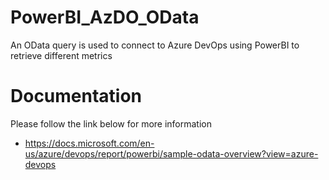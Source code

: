 # PowerBI_AzDO_OData
An OData query is used to connect to Azure DevOps using PowerBI to retrieve different metrics

# Documentation
Please follow the link below for more information
- https://docs.microsoft.com/en-us/azure/devops/report/powerbi/sample-odata-overview?view=azure-devops
